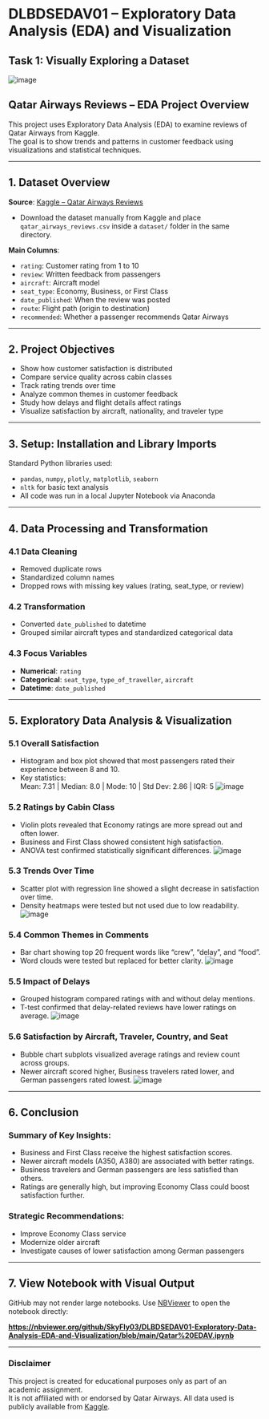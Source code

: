 # DLBDSEDAV01 – Exploratory Data Analysis (EDA) and Visualization  
## Task 1: Visually Exploring a Dataset  
![image](https://github.com/user-attachments/assets/161e2da3-2d99-4196-88a3-276be2d00498)
## Qatar Airways Reviews – EDA Project Overview 

This project uses Exploratory Data Analysis (EDA) to examine reviews of Qatar Airways from Kaggle.  
The goal is to show trends and patterns in customer feedback using visualizations and statistical techniques.

---

## 1. Dataset Overview

**Source**: [Kaggle – Qatar Airways Reviews](https://www.kaggle.com/datasets/pranaybshah/qatar-airways-reviews) 
- Download the dataset manually from Kaggle and place `qatar_airways_reviews.csv` inside a `dataset/` folder in the same directory. 
    
**Main Columns**:
- `rating`: Customer rating from 1 to 10  
- `review`: Written feedback from passengers  
- `aircraft`: Aircraft model  
- `seat_type`: Economy, Business, or First Class  
- `date_published`: When the review was posted  
- `route`: Flight path (origin to destination)  
- `recommended`: Whether a passenger recommends Qatar Airways

---

## 2. Project Objectives

- Show how customer satisfaction is distributed  
- Compare service quality across cabin classes  
- Track rating trends over time  
- Analyze common themes in customer feedback  
- Study how delays and flight details affect ratings  
- Visualize satisfaction by aircraft, nationality, and traveler type

---

## 3. Setup: Installation and Library Imports

Standard Python libraries used:
- `pandas`, `numpy`, `plotly`, `matplotlib`, `seaborn`  
- `nltk` for basic text analysis  
- All code was run in a local Jupyter Notebook via Anaconda

---

## 4. Data Processing and Transformation

### 4.1 Data Cleaning
- Removed duplicate rows  
- Standardized column names  
- Dropped rows with missing key values (rating, seat_type, or review)

### 4.2 Transformation
- Converted `date_published` to datetime  
- Grouped similar aircraft types and standardized categorical data

### 4.3 Focus Variables
- **Numerical**: `rating`  
- **Categorical**: `seat_type`, `type_of_traveller`, `aircraft`  
- **Datetime**: `date_published`

---

## 5. Exploratory Data Analysis & Visualization

### 5.1 Overall Satisfaction
- Histogram and box plot showed that most passengers rated their experience between 8 and 10.
- Key statistics:  
  Mean: 7.31 | Median: 8.0 | Mode: 10 | Std Dev: 2.86 | IQR: 5
  ![image](https://github.com/user-attachments/assets/74614b5c-0b56-4562-8027-d77f968f1be9)

### 5.2 Ratings by Cabin Class
- Violin plots revealed that Economy ratings are more spread out and often lower.
- Business and First Class showed consistent high satisfaction.
- ANOVA test confirmed statistically significant differences.
![image](https://github.com/user-attachments/assets/9fa8d244-4857-4e12-bf7d-0b1a867312fd)

### 5.3 Trends Over Time
- Scatter plot with regression line showed a slight decrease in satisfaction over time.
- Density heatmaps were tested but not used due to low readability.
![image](https://github.com/user-attachments/assets/9b7b353d-b15b-4760-95cb-e740a4a0aac6)

### 5.4 Common Themes in Comments
- Bar chart showing top 20 frequent words like “crew”, “delay”, and “food”.
- Word clouds were tested but replaced for better clarity.
![image](https://github.com/user-attachments/assets/05d06102-5169-471b-94fb-520ca59896c5)

### 5.5 Impact of Delays
- Grouped histogram compared ratings with and without delay mentions.
- T-test confirmed that delay-related reviews have lower ratings on average.
![image](https://github.com/user-attachments/assets/e32a42b1-f518-444c-897e-0a9f0b71add6)

### 5.6 Satisfaction by Aircraft, Traveler, Country, and Seat
- Bubble chart subplots visualized average ratings and review count across groups.
- Newer aircraft scored higher, Business travelers rated lower, and German passengers rated lowest.
![image](https://github.com/user-attachments/assets/407e829e-4aee-4f5a-aa2d-4e1c5a3f0f13)

---

## 6. Conclusion

### Summary of Key Insights:
- Business and First Class receive the highest satisfaction scores.
- Newer aircraft models (A350, A380) are associated with better ratings.
- Business travelers and German passengers are less satisfied than others.
- Ratings are generally high, but improving Economy Class could boost satisfaction further.

### Strategic Recommendations:
- Improve Economy Class service  
- Modernize older aircraft  
- Investigate causes of lower satisfaction among German passengers  

---

## 7. View Notebook with Visual Output

GitHub may not render large notebooks. Use [NBViewer](https://nbviewer.org) to open the notebook directly:

**https://nbviewer.org/github/SkyFly03/DLBDSEDAV01-Exploratory-Data-Analysis-EDA-and-Visualization/blob/main/Qatar%20EDAV.ipynb**  

---

### Disclaimer

This project is created for educational purposes only as part of an academic assignment.  
It is not affiliated with or endorsed by Qatar Airways. All data used is publicly available from [Kaggle](https://www.kaggle.com/datasets/pranaybshah/qatar-airways-reviews).

